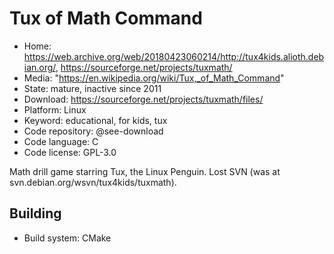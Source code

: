 # Tux of Math Command

- Home: https://web.archive.org/web/20180423060214/http://tux4kids.alioth.debian.org/, https://sourceforge.net/projects/tuxmath/
- Media: "https://en.wikipedia.org/wiki/Tux,_of_Math_Command"
- State: mature, inactive since 2011
- Download: https://sourceforge.net/projects/tuxmath/files/
- Platform: Linux
- Keyword: educational, for kids, tux
- Code repository: @see-download
- Code language: C
- Code license: GPL-3.0

Math drill game starring Tux, the Linux Penguin.
Lost SVN (was at svn.debian.org/wsvn/tux4kids/tuxmath).

## Building

- Build system: CMake
